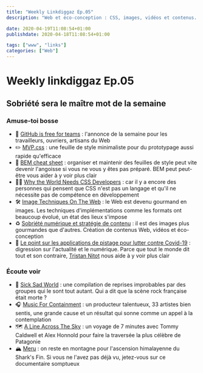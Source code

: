 ```yaml
---
title: "Weekly Linkdiggaz Ep.05"
description: "Web et éco-conception : CSS, images, vidéos et contenus. La sobriété s'impose."

date: 2020-04-19T11:08:54+01:00
publishdate: 2020-04-18T11:08:54+01:00

tags: ["www", "links"]
categories: ["Web"]
---
```


# Weekly linkdiggaz Ep.05

## Sobriété sera le maître mot de la semaine

### Amuse-toi bosse

- 🎉 <a href="https://github.blog/2020-04-14-github-is-now-free-for-teams" hreflang="en">GitHub is free for teams</a>&nbsp;: l'annonce de la semaine pour les travailleurs, ouvriers, artisans du Web
- ✏️ <a href="https://andybrewer.github.io/mvp/" hreflang="en">MVP.css</a>&nbsp;: une feuille de style minimaliste pour du prototypage aussi rapide qu'efficace
- 🧰 <a href="https://9elements.com/bem-cheat-sheet/" hreflang="en">BEM cheat sheet</a>&nbsp;: organiser et maintenir des feuilles de style peut vite devenir l'angoisse si vous ne vous y êtes pas préparé. BEM peut peut-être vous aider à y voir plus clair
- 👨‍💻 <a href="https://medium.com/@elad/why-the-world-needs-css-developers-318025a6f5c1" hreflang="en">Why the World Needs CSS Developers</a>&nbsp;: car il y a encore des personnes qui pensent que CSS n'est pas un langage et qu'il ne nécessite pas de compétence en développement
- 🛠️ <a href="https://ishadeed.com/article/image-techniques/" hreflang="en">Image Techniques On The Web</a>&nbsp;: le Web est devenu gourmand en images. Les techniques d'implémentations comme les formats ont beaucoup évolué, un état des lieux s'impose
- ♻️ [Sobriété numérique et stratégie de contenu](https://www.plume-interactive.fr/sobriete-numerique-et-strategie-de-contenu-vers-la-fin-des-videos/)&nbsp;: il est des images plus gourmandes que d'autres. Création de contenus Web, vidéos et éco-conception
- 📡 [Le point sur les applications de pistage pour lutter contre Covid-19](https://standblog.org/blog/post/2020/04/18/Le-point-sur-les-applications-de-pistage-pour-lutter-contre-Covid-19)&nbsp;: digression sur l'actualité et le numérique. Parce que tout le monde dit tout et son contraire, [Tristan Nitot](https://fr.wikipedia.org/wiki/Tristan_Nitot) nous aide à y voir plus clair

### Écoute voir

- 🎸 [Sick Sad World](https://gonzai.com/sick-sad-world-la-compilation-quil-manquait-au-confinement/)&nbsp;: une compilation de reprises improbables par des groupes qui le sont tout autant. Qui a dit que la scène rock française était morte&nbsp;?
- 🎧 [Music For Containment](https://www.nova.fr/molecule-reunit-33-artistes-pour-une-compil-collaborative-et-solidaire)&nbsp;: un producteur talentueux, 33 artistes bien sentis, une grande cause et un résultat qui sonne comme un appel à la contemplation
- 🗺️ <a href="https://www.patagonia.com/stories/a-line-across-the-sky/video-79842.html" hreflang="en">A Line Across The Sky</a>&nbsp;: un voyage de 7 minutes avec Tommy Caldwell et Alex Honnold pour faire la traversée la plus célèbre de Patagonie
- 🏔️ [Meru](https://www.montagnes-magazine.com/videos-film-meru-ascension-ultime-un-eperon-convoite)&nbsp;: on reste en montagne pour l'ascension himalayenne du Shark's Fin. Si vous ne l'avez pas déjà vu, jetez-vous sur ce documentaire somptueux
